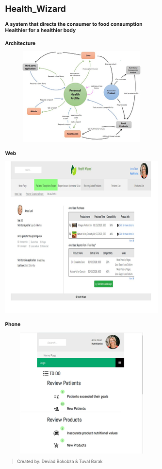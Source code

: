 # Health_Wizard

### A system that directs the consumer to food consumption Healthier for a healthier body

### Architecture
<p align="center"><img src=Architecture.jpg height="300"/></p>

### Web
<p align="center"><img src="Media/web.jpeg" height="500"/></p>

### Phone
<p align="center"><img src="Media/app.jpeg"  height="400"/></p>

> Created by: Deviad Bokobza & Tuval Barak

